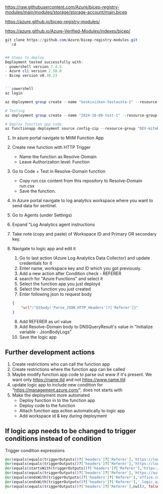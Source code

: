[](https://learn.microsoft.com/en-us/azure/azure-functions/functions-infrastructure-as-code?tabs=json%2Cwindows%2Cdevops&pivots=consumption-plan)


https://raw.githubusercontent.com/Azure/bicep-registry-modules/main/modules/storage/storage-account/main.bicep


https://azure.github.io/bicep-registry-modules/

https://azure.github.io/Azure-Verified-Modules/indexes/bicep/

```powershell
git clone https://github.com/Azure/bicep-registry-modules.git
```cd 


## Steps to deploy
Deployment tested successfully with:  
- powershell version 7.4.5 
- Azure cli version 2.58.0  
- Bicep version v0.30.23  


```powershell
az login

az deployment group create --name "keskiviikon-testausta-1" --resource-group "DEV-mitmbusting" --template-file main.bicep

# Testing
az deployment group create --name "2024-10-09-test-1" --resource-group "DEV-mitmbusting" --parameters main.bicepparam

# Deploy function app code
az functionapp deployment source config-zip --resource-group "DEV-mitmbusting" --name  "Leikkikentta-MitM-FuncApp-dev" --src .\FunctionApp.zip

```


1. In azure portal navigate to MitM Function App  
2. Create new function with HTTP Trigger  
    - Name the function as Resolve-Domain
    - Leave Authorization level: Function

3. Go to Code + Test in Resolve-Domain function
    - Copy run.csx content from this repository to Resolve-Domain run.csx
    - Save the function.

4. In Azure portal navigate to log analytics workspace where you want to send data for sentinel.  
5. Go to Agents (under Settings)  
6. Expand "Log Analytics agent instructions  
7. Take note (copy and paste) of Workspace ID and Primary OR secondary key.

8. Navigate to logic app and edit it
    1. Go to last action (Azure Log Analytics Data Collector) and update credentials for it
    2. Enter name, workspace key and ID which you got previously.
    3. Add a new action after Condition check - REFERER
    4. search for "Azure Functions" and select it
    5. Select the function app you just deployd
    6. Select the function you just created
    7. Enter following json to request body 
    ```json
    {
        "url":"@{body('Parse_JSON_HTTP_Headers')?['Referer']}"
    }
    ```
    8. Add REFERER as url value
    9. Add Resolve-Domain body to DNSQueryResult's value in "Initialize variable - JsonBodyLogs"
    10. Save the logic app

## Further development actions
1. Create restrictions who can call the function app
2. Create restrictions where the function app can be called
3. Maybe modify function app code to parse out www if it's present. We want only https://name.tld and not https://www.name.tld
4. update logic app to include new condition for "https://management.azure.com/", does not starts with 
5. Make the deployment more automated
    - Deploy function in to the function app
    - Deploy code to the function
    - Attach function app action automatically to logic app
    - Add workspace id & key during deployment



## If logic app needs to be changed to trigger conditions instead of condition
Trigger condition expressions
```ex
@or(equals(equals(triggerOutputs()?['headers']?['Referer'],'https://login.microsoftonline.com/'), false))
@or(equals(equals(triggerOutputs()?['headers']?['Referer'],'https://login.microsoft.com/'), false))
@or(equals(startsWith(triggerOutputs()?['headers']?['Referer'],'https://management.azure.com/'), false))
@or(equals(equals(triggerOutputs()?['headers']?['Referer'],'https://autologon.microsoftazuread-sso.com/'), false))
@or(equals(endsWith(triggerOutputs()?['headers']?['Referer'],'office.com/'), false))
@or(equals(endsWith(triggerOutputs()?['headers']?['Referer'],'.logic.azure.com/'), false))
@or(equals(equals(triggerOutputs()?['headers']?['Referer'],null), false))
```